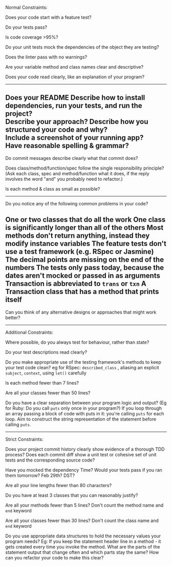 Normal Constraints:

Does your code start with a feature test?

Do your tests pass?

Is code coverage >95%?

Do your unit tests mock the dependencies of the object they are testing?

Does the linter pass with no warnings?

Are your variable method and class names clear and descriptive?

Does your code read clearly, like an explanation of your program?

------------------------------------------------------------------------------
Does your README
Describe how to install dependencies, run your tests, and run the project?	
Describe your approach?	
Describe how you structured your code and why?	
Include a screenshot of your running app?	
Have reasonable spelling & grammar?	
------------------------------------------------------------------------------

Do commit messages describe clearly what that commit does?

Does class/method/function/spec follow the single responsibility principle?
(Ask each class, spec and method/function what it does, if the reply involves the word "and" you probably need to refactor.)

Is each method & class as small as possible?

------------------------------------------------------------------------------
Do you notice any of the following common problems in your code?

One or two classes that do all the work
One class is significantly longer than all of the others
Most methods don't return anything, instead they modify instance variables
The feature tests don't use a test framework (e.g. RSpec or Jasmine)
The decimal points are missing on the end of the numbers
The tests only pass today, because the dates aren't mocked or passed in as arguments
Transaction is abbreviated to `trans` or `txn`
A Transaction class that has a method that prints itself
------------------------------------------------------------------------------

Can you think of any alternative designs or approaches that might work better?

------------------------------------------------------------------------------
Additional Constraints:

Where possible, do you always test for behaviour, rather than state?

Do your test descriptions read clearly?

Do you make appropriate use of the testing framework's methods to keep your test code clean?
eg for RSpec: `described_class` , aliasing an explicit `subject`, `context`,  using `let()` carefully

Is each method fewer than 7 lines?

Are all your classes fewer than 50 lines?

Do you have a clear separation between your program logic and output? (Eg for Ruby: Do you call `puts` only once in your program?)
If you loop through an array passing a block of code with puts in it: you're calling `puts` for each loop. Aim to construct the string representation of the statement before calling `puts`.

------------------------------------------------------------------------------
Strict Constraints:

Does your project commit history clearly show evidence of a thorough TDD process?
Does each commit diff show a unit test or cohesive set of unit tests and the corresponding source code?

Have you mocked the dependency Time?
Would your tests pass if you ran them tomorrow? Feb 29th? DST?

Are all your line lengths fewer than 80 characters?

Do you have at least 3 classes that you can reasonably justify?

Are all your methods fewer than 5 lines?
Don't count the method name and `end` keyword

Are all your classes fewer than 30 lines?
Don't count the class name and `end` keyword

Do you use appropriate data structures to hold the necessary values your program needs?
Eg: If you keep the statement header line in a method - it gets created every time you invoke the method. What are the parts of the statement output that change often and which parts stay the same? How can you refactor your code to make this clear?


